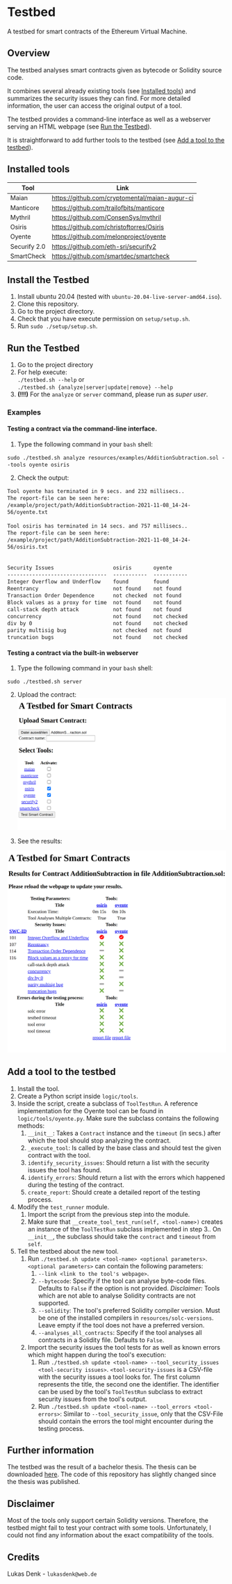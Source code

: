 # Testbed

A testbed for smart contracts of the Ethereum Virtual Machine. 

## Overview
The testbed analyses smart contracts given as bytecode or Solidity source code. 

It combines several already existing tools (see [Installed tools](#installed-tools)) and summarizes the security issues they can find. For more detailed information, the user can access the original output of a tool.  

The testbed provides a command-line interface as well as a webserver serving an HTML webpage (see [Run the Testbed](#run-the-testbed)).

It is straightforward to add further tools to the testbed (see [Add a tool to the testbed](#add-a-tool-to-the-testbed)).


## Installed tools
| Tool         | Link                                           |
|--------------|------------------------------------------------|
| Maian        | https://github.com/cryptomental/maian-augur-ci |
| Manticore    | https://github.com/trailofbits/manticore       |
| Mythril      | https://github.com/ConsenSys/mythril           |
| Osiris       | https://github.com/christoftorres/Osiris       |
| Oyente       | https://github.com/melonproject/oyente         |
| Securify 2.0 | https://github.com/eth-sri/securify2           |
| SmartCheck   | https://github.com/smartdec/smartcheck         |


## Install the Testbed
1. Install ubuntu 20.04 (tested with `ubuntu-20.04-live-server-amd64.iso`).
2. Clone this repository.
3. Go to the project directory.
4. Check that you have execute permission on `setup/setup.sh`.
5. Run `sudo ./setup/setup.sh`.

## Run the Testbed
1. Go to the project directory
2. For help execute:  
    `./testbed.sh --help` or  
    `./testbed.sh {analyze|server|update|remove} --help`
3. **(!!!)** For the `analyze` or `server` command, please run as _super user_.

### Examples
#### Testing a contract via the command-line interface.
1. Type the following command in your `bash` shell:
```
sudo ./testbed.sh analyze resources/examples/AdditionSubtraction.sol --tools oyente osiris
```
2. Check the output:
```
Tool oyente has terminated in 9 secs. and 232 millisecs..
The report-file can be seen here: /example/project/path/AdditionSubtraction-2021-11-08_14-24-56/oyente.txt

Tool osiris has terminated in 14 secs. and 757 millisecs..
The report-file can be seen here: /example/project/path/AdditionSubtraction-2021-11-08_14-24-56/osiris.txt


Security Issues                   osiris       oyente
--------------------------------  -----------  -----------
Integer Overflow and Underflow    found        found
Reentrancy                        not found    not found
Transaction Order Dependence      not checked  not found
Block values as a proxy for time  not found    not found
call-stack depth attack           not found    not found
concurrency                       not found    not checked
div by 0                          not found    not checked
parity multisig bug               not checked  not found
truncation bugs                   not found    not checked

```

#### Testing a contract via the built-in webserver


1. Type the following command in your `bash` shell:
```
sudo ./testbed.sh server
```
2. Upload the contract:
![image](./resources/examples/landing_page.png)

3. See the results:

![results](./resources/examples/result.png)

## Add a tool to the testbed

1. Install the tool.
2. Create a Python script inside `logic/tools`.
3. Inside the script, create a subclass of `ToolTestRun`. A reference implementation for the Oyente tool can be found in `logic/tools/oyente.py`. Make sure the subclass contains the following methods:
   1. `__init__`: Takes a `Contract` instance and the `timeout` (in secs.) after which the tool should stop analyzing the contract.
   2. `_execute_tool`: Is called by the base class and should test the given contract with the tool.
   3. `identify_security_issues`: Should return a list with the security issues the tool has found. 
   4. `identify_errors`: Should return a list with the errors which happened during the testing of the contract.
   5. `create_report`: Should create a detailed report of the testing process.
4. Modify the `test_runner` module.
   1. Import the script from the previous step into the module.
   2. Make sure that `__create_tool_test_run(self, <tool-name>)` creates an instance of the `ToolTestRun` subclass implemented in step 3.. On `__init__`, the subclass should take the `contract` and `timeout` from `self`.
5. Tell the testbed about the new tool.
   1. Run `./testbed.sh update <tool-name> <optional parameters>`.`<optional parameters>` can contain the following parameters:
      1. `--link <link to the tool's webpage>`.
      2. `--bytecode`: Specify if the tool can analyse byte-code files. Defaults to `False` if the option is not provided. _Disclaimer:_ Tools which are not able to analyse Solidity contracts are not supported.
      3. `--solidity`: The tool's preferred Solidity compiler version. Must be one of the installed compilers in `resources/solc-versions`. Leave empty if the tool does not have a preferred version.
      4. `--analyses_all_contracts`: Specify if the tool analyses all contracts in a Solidity file. Defaults to `False`.
   2. Import the security issues the tool tests for as well as known errors which might happen during the tool's execution:
      1. Run `./testbed.sh update <tool-name> --tool_security_issues <tool-security issues>`. `<tool-security-issues` is a CSV-file with the security issues a tool looks for. The first column represents the title, the second one the identifier. The identifier can be used by the tool's `ToolTestRun` subclass to extract security issues from the tool's output.  
      2. Run `./testbed.sh update <tool-name> --tool_errors <tool-errors>`: Similar to `--tool_security_issue`, only that the CSV-File should contain the errors the tool might encounter during the testing process.


## Further information
The testbed was the result of a bachelor thesis. The thesis can be downloaded [here](./resources/A_Testbed_for_Smart_Contracts.pdf). The code of this repository has slightly changed since the thesis was published.

## Disclaimer
Most of the tools only support certain Solidity versions. Therefore, the testbed might fail to test your contract with some tools. Unfortunately, I could not find any information about the exact compatibility of the tools.

## Credits
Lukas Denk - `lukasdenk@web.de`
